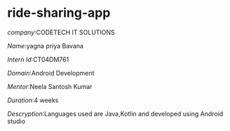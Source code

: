 # ride-sharing-app
*company*:CODETECH IT SOLUTIONS

*Name*:yagna priya Bavana

*Intern Id*:CT04DM761

*Domain*:Android Development

*Mentor*:Neela Santosh Kumar

*Duration*:4 weeks

*Descryption*:Languages used are Java,Kotlin and developed using Android studio
